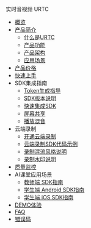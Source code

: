 <div class="sidebar_title icon__urtc"> 实时音视频 URTC</div>


* [概览](video/urtc/overview)
* [产品简介](video/urtc/introduction/index)
    * [什么是URTC](video/urtc/introduction/concept)
    * [产品功能](video/urtc/introduction/functions)
    * [产品架构](video/urtc/introduction/structure)
    * [应用场景](video/urtc/introduction/scenario)
* [产品价格](video/urtc/price)
* [快速上手](video/urtc/quick)
* SDK集成指南
    * [Token生成指导](video/urtc/sdk/token)
    * [SDK版本说明](video/urtc/sdk/Version)
    * [快速集成SDK](video/urtc/sdk/VideoStart)    
    * [屏幕共享](video/urtc/sdk/Video/screenshare)    
    * [播放混音](video/urtc/sdk/Audio/AudioMixing)    
* 云端录制
    * [开通云端录制](video/urtc/cloudRecord/openRecord)  
    * [云端录制SDK代码示例](video/urtc/cloudRecord/RecordStart)    
    * [录制混流风格说明](video/urtc/cloudRecord/RecordLaylout)  
    * [录制水印说明](video/urtc/cloudRecord/RecordWatermark)  
* [质量监控](video/urtc/quality/qualityDocs)
* AI课堂应用场景
     * [教师端 SDK指南](video/urtc/scenarioSDK/AIclass/Teacher)  
     * [学生端 Android SDK指南](video/urtc/scenarioSDK/AIclass/StudentAndriod)  
     * [学生端 iOS SDK指南](video/urtc/scenarioSDK/AIclass/StudentIOS)  
* [DEMO体验](video/urtc/demo)
* [FAQ](video/urtc/faq)
* [错误码](video/urtc/ErrorCode)
    
    
   
   
    
        
